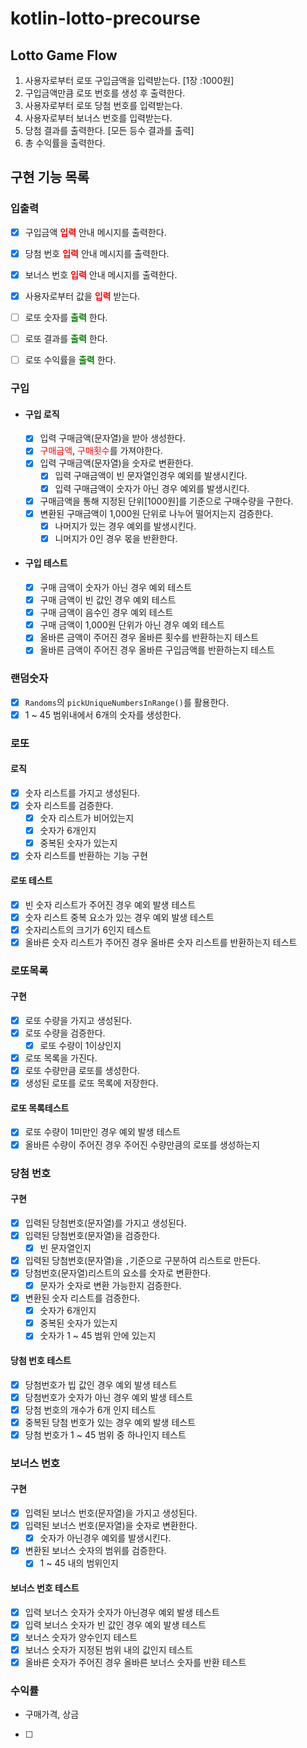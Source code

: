 # kotlin-lotto-precourse

## Lotto Game Flow

1. 사용자로부터 로또 구입금액을 입력받는다. [1장 :1000원]
2. 구입금액만큼 로또 번호를 생성 후 출력한다.
3. 사용자로부터 로또 당첨 번호를 입력받는다.
4. 사용자로부터 보너스 번호를 입력받는다.
5. 당첨 결과를 출력한다. [모든 등수 결과를 출력]
6. 총 수익률을 출력한다.

## 구현 기능 목록

### 입출력

- [x] 구입금액 **<span style="color:red;">입력</span>** 안내 메시지를 출력한다.
- [x] 당첨 번호 **<span style="color:red;">입력</span>** 안내 메시지를 출력한다.
- [x] 보너스 번호 **<span style="color:red;">입력</span>** 안내 메시지를 출력한다.
- [x] 사용자로부터 값을 **<span style="color:red;">입력</span>** 받는다.


- [ ] 로또 숫자를 **<span style="color:green;">출력</span>** 한다.
- [ ] 로또 결과를 **<span style="color:green;">출력</span>** 한다.
- [ ] 로또 수익률을 **<span style="color:green;">출력</span>** 한다.

### 구입

- #### 구입 로직

    - [x] 입력 구매금액(문자열)을 받아 생성한다.
    - [x] <span style="color:red;">구매금액</span>, <span style="color:red;">구매횟수</span>를 가져야한다.
    - [x] 입력 구매금액(문자열)을 숫자로 변환한다.
        - [x] 입력 구매금액이 빈 문자열인경우 예외를 발생시킨다.
        - [x] 입력 구매금액이 숫자가 아닌 경우 예외를 발생시킨다.

    - [x] 구매금액을 통해 지정된 단위[1000원]를 기준으로 구매수량을 구한다.
    - [x] 변환된 구매금액이 1,000원 단위로 나누어 떨어지는지 검증한다.
        - [x] 나머지가 있는 경우 예외를 발생시킨다.
        - [x] 니머지가 0인 경우 몫을 반환한다.

- #### 구입 테스트

    - [x] 구매 금액이 숫자가 아닌 경우 예외 테스트
    - [x] 구매 금액이 빈 값인 경우 예외 테스트
    - [x] 구매 금액이 음수인 경우 예외 테스트
    - [x] 구매 금액이 1,000원 단위가 아닌 경우 예외 테스트
    - [x] 올바른 금액이 주어진 경우 올바른 횟수를 반환하는지 테스트
    - [x] 올바른 금액이 주어진 경우 올바른 구입금액를 반환하는지 테스트

### 랜덤숫자

- [x] `Randoms`의 `pickUniqueNumbersInRange()`를 활용한다.
- [x] 1 ~ 45 범위내에서 6개의 숫자를 생성한다.

### 로또

#### 로직

- [x] 숫자 리스트를 가지고 생성된다.
- [x] 숫자 리스트를 검증한다.
    - [x] 숫자 리스트가 비어있는지
    - [x] 숫자가 6개인지
    - [x] 중복된 숫자가 있는지
- [x] 숫자 리스트를 반환하는 기능 구현

#### 로또 테스트

- [x] 빈 숫자 리스트가 주어진 경우 예외 발생 테스트
- [x] 숫자 리스트 중복 요소가 있는 경우 예외 발생 테스트
- [x] 숫자리스트의 크기가 6인지 테스트
- [x] 올바른 숫자 리스트가 주어진 경우 올바른 숫자 리스트를 반환하는지 테스트

### 로또목록

#### 구현

- [x] 로또 수량을 가지고 생성된다.
- [x] 로또 수량을 검증한다.
    - [x] 로또 수량이 1이상인지
- [x] 로또 목록을 가진다.
- [x] 로또 수량만큼 로또를 생성한다.
- [x] 생성된 로또를 로또 목록에 저장한다.

#### 로또 목록테스트

- [x] 로또 수량이 1미만인 경우 예외 발생 테스트
- [x] 올바른 수량이 주어진 경우 주어진 수량만큼의 로또를 생성하는지

### 당첨 번호

#### 구현

- [x] 입력된 당첨번호(문자열)를 가지고 생성된다.
- [x] 입력된 당첨번호(문자열)을 검증한다.
    - [x] 빈 문자열인지
- [x] 입력된 당첨번호(문자열)을 `,`기준으로 구분하여 리스트로 만든다.
- [x] 당첨번호(문자열)리스트의 요소를 숫자로 변환한다.
    - [x] 문자가 숫자로 변환 가능한지 검증한다.
- [x] 변환된 숫자 리스트를 검증한다.
    - [x] 숫자가 6개인지
    - [x] 중복된 숫자가 있는지
    - [x] 숫자가 1 ~ 45 범위 안에 있는지

#### 당첨 번호 테스트

- [x] 당첨번호가 빕 값인 경우 예외 발생 테스트
- [x] 당첨번호가 숫자가 아닌 경우 예외 발생 테스트
- [x] 당첨 번호의 개수가 6개 인지 테스트
- [x] 중복된 당첨 번호가 있는 경우 예외 발생 테스트
- [x] 당첨 번호가 1 ~ 45 범위 중 하나인지 테스트

### 보너스 번호

#### 구현

- [x] 입력된 보너스 번호(문자열)을 가지고 생성된다.
- [x] 입력된 보너스 번호(문자열)을 숫자로 변환한다.
    - [x] 숫자가 아닌경우 예외를 발생시킨다.
- [x] 변환된 보너스 숫자의 범위를 검증한다.
    - [x] 1 ~ 45 내의 범위인지

#### 보너스 번호 테스트

- [x] 입력 보너스 숫자가 숫자가 아닌경우 예외 발생 테스트
- [x] 입력 보너스 숫자가 빈 값인 경우 예외 발생 테스트
- [x] 보너스 숫자가 양수인지 테스트
- [x] 보너스 숫자가 지정된 범위 내의 값인지 테스트
- [x] 올바른 숫자가 주어진 경우 올바른 보너스 숫자를 반환 테스트

### 수익률

- 구매가격, 상금
- [ ] 
